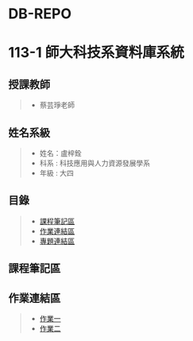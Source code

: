 # DB-REPO

# 113-1 師大科技系資料庫系統
## 授課教師
> * 蔡芸琤老師
## 姓名系級
> * 姓名：盧梓銓
> * 科系 : 科技應用與人力資源發展學系
> * 年級 : 大四
## 目錄
> * [課程筆記區](#課程筆記區)
> * [作業連結區](#作業連結區)
> * [專題連結區](#專題連結區)
## 課程筆記區
## 作業連結區
> * [作業一](https://youtu.be/tr0HxjuEK58)
> * [作業二](https://youtu.be/ZrmRtoWmq3w)

